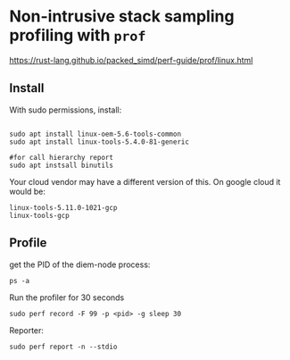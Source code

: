 
# Non-intrusive stack sampling profiling with `prof`

https://rust-lang.github.io/packed_simd/perf-guide/prof/linux.html

## Install

With sudo permissions, install:

```

sudo apt install linux-oem-5.6-tools-common
sudo apt install linux-tools-5.4.0-81-generic

#for call hierarchy report
sudo apt instsall binutils 

```

Your cloud vendor may have a different version of this. On google cloud it would be:
```
linux-tools-5.11.0-1021-gcp
linux-tools-gcp
```

## Profile

get the PID of the diem-node process:

```
ps -a
```

Run the profiler for 30 seconds
``` 
sudo perf record -F 99 -p <pid> -g sleep 30
```

Reporter:
```
sudo perf report -n --stdio
```